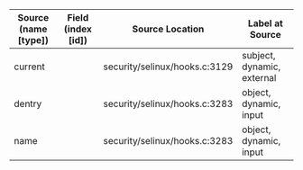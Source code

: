 | Source (name [type]) | Field (index [id]) | Source Location               | Label at Source            |
|----------------------|--------------------|-------------------------------|----------------------------|
| current              |                    | security/selinux/hooks.c:3129 | subject, dynamic, external |
| dentry               |                    | security/selinux/hooks.c:3283 | object, dynamic, input     |
| name                 |                    | security/selinux/hooks.c:3283 | object, dynamic, input     |